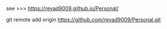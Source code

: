 see >>> https://reyad9009.github.io/Personal/


git remote add origin https://github.com/reyad9009/Personal.git
